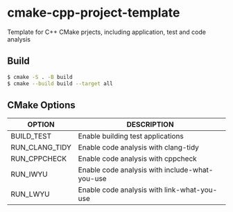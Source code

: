 # cmake-cpp-project-template
Template for C++ CMake prjects, including application, test and code analysis

## Build
```bash
$ cmake -S . -B build
$ cmake --build build --target all
```

## CMake Options
| OPTION         	| DESCRIPTION                                    	|
|----------------	|------------------------------------------------	|
| BUILD_TEST     	| Enable building test applications              	|
| RUN_CLANG_TIDY 	| Enable code analysis with clang-tidy           	|
| RUN_CPPCHECK   	| Enable code analysis with cppcheck             	|
| RUN_IWYU       	| Enable code analysis with include-what-you-use 	|
| RUN_LWYU       	| Enable code analysis with link-what-you-use    	|